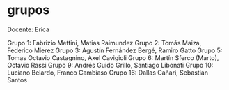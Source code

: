 # grupos

Docente: Erica

Grupo 1: Fabrizio Mettini, Matias Raimundez
Grupo 2: Tomás Maiza, Federico Mierez
Grupo 3: Agustín Fernández Bergé, Ramiro Gatto
Grupo 5: Tomas Octavio Castagnino, Axel Cavigioli
Grupo 6: Martín Sferco (Marto), Octavio Rassi
Grupo 9: Andrés Guido Grillo, Santiago Libonati
Grupo 10: Luciano Belardo, Franco Cambiaso
Grupo 16: Dallas Cañari, Sebastián Santos
